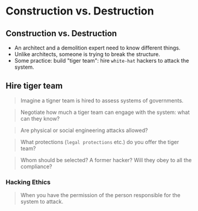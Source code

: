 # Construction vs. Destruction

## Construction vs. Destruction
* An architect and a demolition expert need to know different things.
* Unlike architects, someone is trying to break the structure.
* Some practice: build "tiger team": hire `white-hat` hackers to attack the system.

## Hire tiger team
> Imagine a tigner team is hired to assess systems of governments.

> Negotiate how much a tiger team can engage with the system: what can they know?

> Are physical or social engineering attacks allowed?

> What protections (`legal protections` etc.) do you offer the tiger team?

> Whom should be selected? A former hacker? Will they obey to all the compliance?

### Hacking Ethics
> When you have the permission of the person responsible for the system to attack.